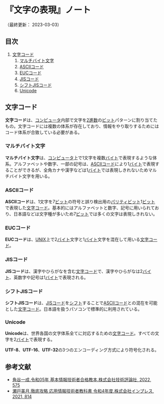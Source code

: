# 『文字の表現』ノート

（最終更新： 2023-03-03）


## 目次

1. [文字コード](#文字コード)
	1. [マルチバイト文字](#マルチバイト文字)
	1. [ASCIIコード](#asciiコード)
	1. [EUCコード](#eucコード)
	1. [JISコード](#jisコード)
	1. [シフトJISコード](#シフトjisコード)
	1. [Unicode](#unicode)


## 文字コード

**文字コード**は、[コンピュータ](../../../../computer/_/chapters/computer.md#コンピュータ)内部で文字を[2進数](../../../discrete_mathematics/_/chapters/radix.md#2進数)の[ビット](../../../_/chapters/computer_and_number.md#ビット)パターンに割り当てたもの。文字コードには複数の体系が存在しており、情報をやり取りするためにはコード体系が合致している必要がある。

### マルチバイト文字

**マルチバイト文字**は、[コンピュータ](../../../../computer/_/chapters/computer.md#コンピュータ)上で1文字を複数[バイト](../../../_/chapters/computer_and_number.md#バイト)で表現するような体系。アルファベットや数字、一部の記号は、[ASCIIコード](#asciiコード)により1[バイト](../../../_/chapters/computer_and_number.md#バイト)で表現することができるが、全角カナや漢字などは1[バイト](../../../_/chapters/computer_and_number.md#バイト)では表現しきれないためマルチバイト文字を用いる。

### ASCIIコード

**ASCIIコード**は、1文字を7[ビット](../../../_/chapters/computer_and_number.md#ビット)の符号と誤り検出用の[パリティ](../../../communication_theory/_/chapters/transmission_theory.md#パリティ)[ビット](../../../_/chapters/computer_and_number.md#ビット)1[ビット](../../../_/chapters/computer_and_number.md#ビット)で表現した[文字コード](#文字コード)。基本的にはアルファベットと数字、記号に用いられており、日本語などは文字種が多いため7[ビット](../../../_/chapters/computer_and_number.md#ビット)では多くの文字は表現しきれない。

### EUCコード

**EUCコード**は、[UNIX](../../../../computer/software/_/chapters/operation_system.md#unix)上で2[バイト](../../../_/chapters/computer_and_number.md#バイト)文字と1[バイト](../../../_/chapters/computer_and_number.md#バイト)文字を混在して用いる[文字コード](#文字コード)。

### JISコード

**JISコード**は、漢字やひらがなを含む[文字コード](#文字コード)で、漢字やひらがなは2[バイト](../../../_/chapters/computer_and_number.md#バイト)、英数字や記号は1[バイト](../../../_/chapters/computer_and_number.md#バイト)で表現される。

### シフトJISコード

**シフトJISコード**は、[JISコード](#jisコード)を[シフト](../../../discrete_mathematics/_/chapters/arithmetic_operation_and_precision.md#シフト演算)することで[ASCIIコード](#asciiコード)との混在を可能とした[文字コード](#文字コード)。日本語を扱うパソコンで標準的に利用されている。

### Unicode

**Unicode**は、世界各国の文字体系全てに対応するための[文字コード](#文字コード)。すべての文字を2[バイト](../../../_/chapters/computer_and_number.md#バイト)で表現する。

**UTF-8**、**UTF-16**、**UTF-32**の3つのエンコーディング方式により符号化される。


## 参考文献

- [角谷一成.令和05年 基本情報技術者合格教本.株式会社技術評論社, 2022, 575](https://gihyo.jp/book/2022/978-4-297-13164-7)
- [瀬戸美月.徹底攻略 応用情報技術者教科書 令和4年度.株式会社インプレス, 2021, 814](https://book.impress.co.jp/books/1121101057)
